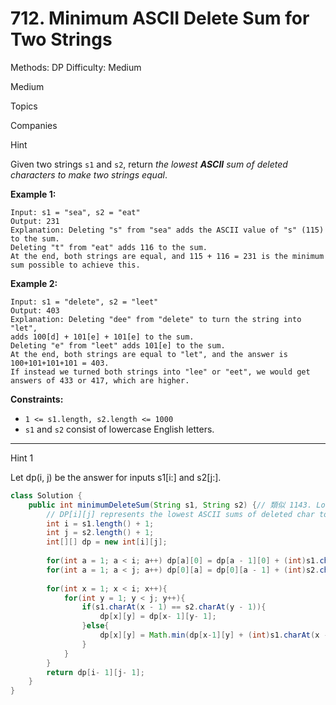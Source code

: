 # 712. Minimum ASCII Delete Sum for Two Strings

Methods: DP
Difficulty: Medium

Medium

Topics

Companies

Hint

Given two strings `s1` and `s2`, return *the lowest **ASCII** sum of deleted characters to make two strings equal*.

**Example 1:**

```
Input: s1 = "sea", s2 = "eat"
Output: 231
Explanation: Deleting "s" from "sea" adds the ASCII value of "s" (115) to the sum.
Deleting "t" from "eat" adds 116 to the sum.
At the end, both strings are equal, and 115 + 116 = 231 is the minimum sum possible to achieve this.

```

**Example 2:**

```
Input: s1 = "delete", s2 = "leet"
Output: 403
Explanation: Deleting "dee" from "delete" to turn the string into "let",
adds 100[d] + 101[e] + 101[e] to the sum.
Deleting "e" from "leet" adds 101[e] to the sum.
At the end, both strings are equal to "let", and the answer is 100+101+101+101 = 403.
If instead we turned both strings into "lee" or "eet", we would get answers of 433 or 417, which are higher.

```

**Constraints:**

- `1 <= s1.length, s2.length <= 1000`
- `s1` and `s2` consist of lowercase English letters.

---

Hint 1

Let dp(i, j) be the answer for inputs s1[i:] and s2[j:].

```java
class Solution {
    public int minimumDeleteSum(String s1, String s2) {// 類似 1143. Longest Common Subsequence 
        // DP[i][j] represents the lowest ASCII sums of deleted char to ma kake text1[0 ... i] & text2[0 ... j]. equal
        int i = s1.length() + 1;
        int j = s2.length() + 1;
        int[][] dp = new int[i][j];
        
        for(int a = 1; a < i; a++) dp[a][0] = dp[a - 1][0] + (int)s1.charAt(a - 1);
        for(int a = 1; a < j; a++) dp[0][a] = dp[0][a - 1] + (int)s2.charAt(a - 1);
         
        for(int x = 1; x < i; x++){
            for(int y = 1; y < j; y++){
                if(s1.charAt(x - 1) == s2.charAt(y - 1)){
                    dp[x][y] = dp[x- 1][y- 1];
                }else{
                    dp[x][y] = Math.min(dp[x-1][y] + (int)s1.charAt(x - 1), dp[x][y-1] + (int)s2.charAt(y - 1));
                }
            }
        }
        return dp[i- 1][j- 1];
    }
}
```